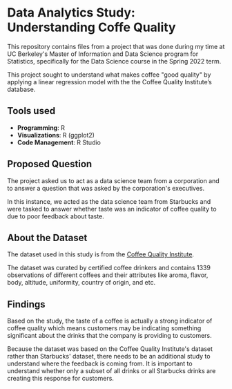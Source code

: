 # Data Analytics Study: Understanding Coffe Quality
This repository contains files from a project that was done during my time at UC Berkeley's 
Master of Information and Data Science program for Statistics, specifically for the 
Data Science course in the Spring 2022 term.

This project sought to understand what makes coffee "good quality" by applying a 
linear regression model with the the Coffee Quality Institute’s database.

## Tools used 
- **Programming**: R
- **Visualizations**: R (ggplot2)
- **Code Management**: R Studio

## Proposed Question

The project asked us to act as a data science team from a corporation and to answer a question 
that was asked by the corporation's executives. 

In this instance, we acted as the data science team from Starbucks and were tasked to 
answer whether taste was an indicator of coffee quality to due to poor feedback about taste. 

## About the Dataset 

The dataset used in this study is from the [Coffee Quality Institute](https://raw.githubusercontent.com/rfordatascience/tidytuesday/master/data/2020/2020-07-07/coffee_ratings.csv).

The dataset was curated by certified coffee drinkers and contains 1339 observations of 
different coffees and their attributes like aroma, flavor, body, altitude, uniformity, country of origin, and etc. 

## Findings

Based on the study, the taste of a coffee is actually a strong indicator of coffee quality 
which means customers may be indicating something significant about the drinks that the 
company is providing to customers. 

Because the dataset was based on the Coffee Quality Institute's dataset rather than 
Starbucks' dataset, there needs to be an additional study to understand where the feedback 
is coming from. It is important to understand whether only a subset of all drinks or all 
Starbucks drinks are creating this response for customers.